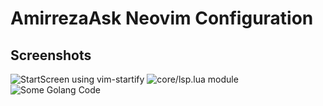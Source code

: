# AmirrezaAsk Neovim Configuration

## Screenshots
![StartScreen using `vim-startify`](https://raw.github.com/amirrezaask/dotfiles/master/nvim/screenshots/start.png)
![`core/lsp.lua` module](https://raw.github.com/amirrezaask/dotfiles/master/nvim/screenshots/luacode.png)
![Some Golang Code](https://raw.github.com/amirrezaask/dotfiles/master/nvim/screenshots/gocode.png)

